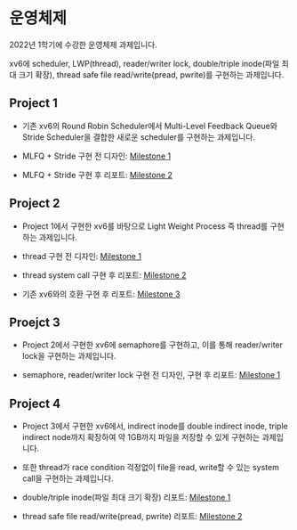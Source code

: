 # 운영체제

2022년 1학기에 수강한 운영체제 과제입니다.

xv6에 scheduler, LWP(thread), reader/writer lock, double/triple inode(파일 최대 크기 확장), thread safe file read/write(pread, pwrite)를 구현하는 과제입니다.



Project 1
---
- 기존 xv6의 Round Robin Scheduler에서 Multi-Level Feedback Queue와 Stride Scheduler을 결합한 새로운 scheduler를 구현하는 과제입니다.

- MLFQ + Stride 구현 전 디자인: [Milestone 1](https://github.com/heegh000/HYU-Operating-Systems/wiki/Project1-Milestone1)
- MLFQ + Stride 구현 후 리포트: [Milestone 2](https://github.com/heegh000/HYU-Operating-Systems/wiki/Project1-Milestone2)

Project 2
---
- Project 1에서 구현한 xv6를 바탕으로 Light Weight Process 즉 thread를 구현하는 과제입니다.

- thread 구현 전 디자인: [Milestone 1](https://github.com/heegh000/HYU-Operating-Systems/wiki/Project2-Milestone1)
- thread system call 구현 후 리포트: [Milestone 2](https://github.com/heegh000/HYU-Operating-Systems/wiki/Project2-Milestone2)
- 기존 xv6와의 호환 구현 후 리포트: [Milestone 3](https://github.com/heegh000/HYU-Operating-Systems/wiki/Project2-Milestone3)

Proejct 3
---
- Project 2에서 구현한 xv6에 semaphore를 구현하고, 이를 통해 reader/writer lock을 구현하는 과제입니다.

- semaphore, reader/writer lock 구현 전 디자인, 구현 후 리포트: [Milestone 1](https://github.com/heegh000/HYU-Operating-Systems/wiki/Project3)

Project 4
---
- Project 3에서 구현한 xv6에서, indirect inode를 double indirect inode, triple indirect node까지 확장하여 약 1GB까지 파일을 저장할 수 있게 구현하는 과제입니다.
- 또한 thread가 race condition 걱정없이 file을 read, write할 수 있는 system call을 구현하는 과제입니다.

- double/triple inode(파일 최대 크기 확장) 리포트: [Milestone 1](https://github.com/heegh000/HYU-Operating-Systems/wiki/Project4-Milestone1)
- thread safe file read/write(pread, pwrite) 리포트: [Milestone 2](https://github.com/heegh000/HYU-Operating-Systems/wiki/Project4-Milestone2)
